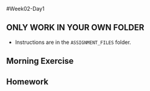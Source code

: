 #Week02-Day1

## ONLY WORK IN YOUR OWN FOLDER
  - Instructions are in the `ASSIGNMENT_FILES` folder.

## Morning Exercise

## Homework

